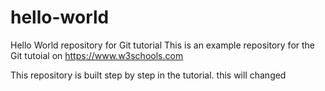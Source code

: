 # hello-world
Hello World repository for Git tutorial
This is an example repository for the Git tutoial on https://www.w3schools.com

This repository is built step by step in the tutorial.
this will changed